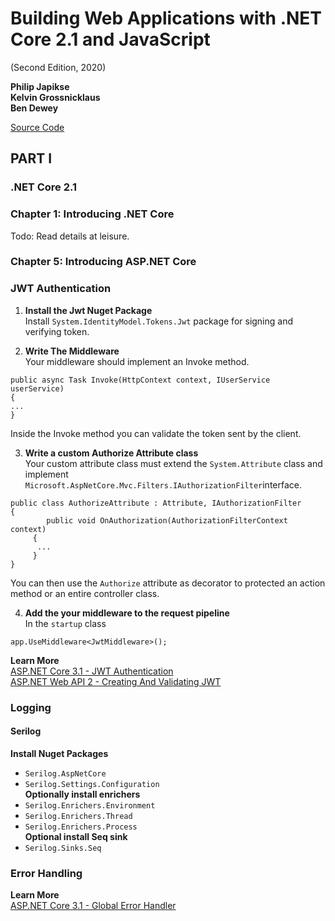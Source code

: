 # Building Web Applications with .NET Core 2.1 and JavaScript
 (Second Edition, 2020)  

__Philip Japikse__  
__Kelvin Grossnicklaus__  
__Ben Dewey__  

[Source Code](https://github.com/Apress/building-web-apps)  

## PART I
### .NET Core 2.1  

### Chapter 1: Introducing .NET Core  
Todo: Read details at leisure.  


### Chapter 5: Introducing ASP.NET Core


### JWT Authentication
1. __Install the Jwt Nuget Package__    
Install `System.IdentityModel.Tokens.Jwt` package for signing and verifying token.  

2. __Write The Middleware__   
Your middleware should implement an Invoke method.
```
public async Task Invoke(HttpContext context, IUserService userService)
{
...
}
```  
Inside the  Invoke method you can validate the token sent by the client.  

3. __Write a custom Authorize Attribute class__  
Your custom attribute class must extend the `System.Attribute` class and implement `Microsoft.AspNetCore.Mvc.Filters.IAuthorizationFilter`interface.
```  
public class AuthorizeAttribute : Attribute, IAuthorizationFilter
{
		public void OnAuthorization(AuthorizationFilterContext context)
	 {
      ...
     }
}
```  
You can then use the `Authorize` attribute as decorator to protected an action method or an entire controller class.

4. __Add the your middleware to the request pipeline__   
In the `startup` class  
```
app.UseMiddleware<JwtMiddleware>();
```

__Learn More__   
[ASP.NET Core 3.1 - JWT Authentication](https://jasonwatmore.com/post/2019/10/11/aspnet-core-3-jwt-authentication-tutorial-with-example-api#authorize-attribute-cs)   
[ASP.NET Web API 2 - Creating And Validating JWT](https://www.c-sharpcorner.com/article/asp-net-web-api-2-creating-and-validating-jwt-json-web-token/)

### Logging
#### Serilog
__Install Nuget Packages__  
* `Serilog.AspNetCore`
* `Serilog.Settings.Configuration`  
__Optionally install enrichers__  
* `Serilog.Enrichers.Environment`
* `Serilog.Enrichers.Thread`
* `Serilog.Enrichers.Process`  
__Optional install Seq sink__  
* `Serilog.Sinks.Seq`   

### Error Handling

__Learn More__  
[ASP.NET Core 3.1 - Global Error Handler](https://jasonwatmore.com/post/2020/10/02/aspnet-core-31-global-error-handler-tutorial)
